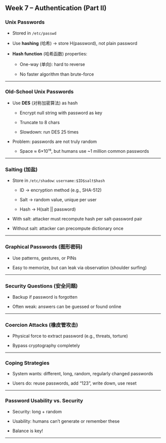 ## Week 7 – Authentication (Part II)

### Unix Passwords

- Stored in `/etc/passwd`
    
- Use **hashing** (哈希) → store H(password), not plain password
    
- **Hash function** (哈希函数) properties:
    
    - One-way (单向): hard to reverse
        
    - No faster algorithm than brute-force
        

---

### Old-School Unix Passwords

- Use **DES** (对称加密算法) as hash
    
    - Encrypt null string with password as key
        
    - Truncate to 8 chars
        
    - Slowdown: run DES 25 times
        
- Problem: passwords are not truly random
    
    - Space ≈ 6×10¹⁵, but humans use ~1 million common passwords
        

---

### Salting (加盐)

- Store in `/etc/shadow`: `username:$ID$salt$hash`
    
    - ID → encryption method (e.g., SHA-512)
        
    - Salt → random value, unique per user
        
    - Hash → H(salt || password)
        
- With salt: attacker must recompute hash per salt-password pair
    
- Without salt: attacker can precompute dictionary once
    

---

### Graphical Passwords (图形密码)

- Use patterns, gestures, or PINs
    
- Easy to memorize, but can leak via observation (shoulder surfing)
    

---

### Security Questions (安全问题)

- Backup if password is forgotten
    
- Often weak: answers can be guessed or found online
    

---

### Coercion Attacks (橡皮管攻击)

- Physical force to extract password (e.g., threats, torture)
    
- Bypass cryptography completely
    

---

### Coping Strategies

- System wants: different, long, random, regularly changed passwords
    
- Users do: reuse passwords, add “123”, write down, use reset
    

---

### Password Usability vs. Security

- Security: long + random
    
- Usability: humans can’t generate or remember these
    
- Balance is key!
    

---